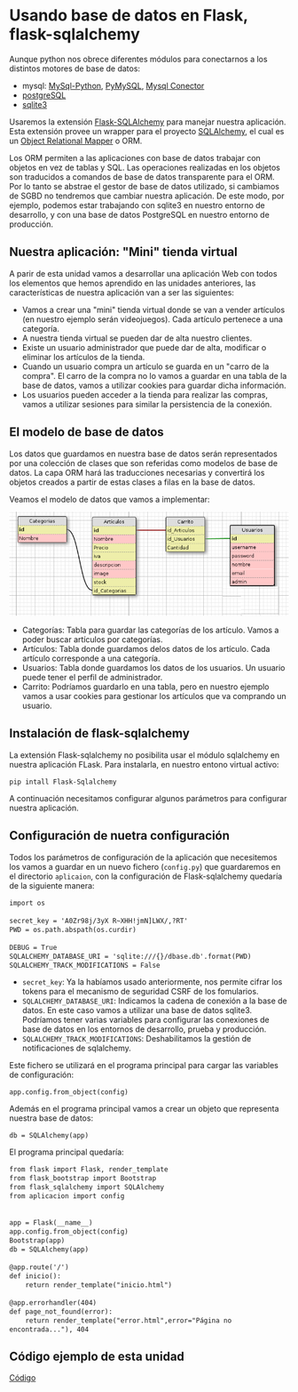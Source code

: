 # Usando base de datos en Flask, flask-sqlalchemy

Aunque python nos obrece diferentes módulos para conectarnos a los distintos motores de base de datos:

* mysql: [MySql-Python](https://pypi.python.org/pypi/MySQL-python), [PyMySQL](https://pypi.python.org/pypi/PyMySQL), [Mysql Conector](https://dev.mysql.com/downloads/connector/python/)
* [postgreSQL](https://wiki.postgresql.org/wiki/Python)
* [sqlite3](https://docs.python.org/2/library/sqlite3.html)

Usaremos la extensión [Flask-SQLAlchemy](http://flask-sqlalchemy.pocoo.org/2.1/) para manejar nuestra aplicación. Esta extensión provee un wrapper para el proyecto [SQLAlchemy](https://www.sqlalchemy.org/), el cual es un [Object Relational Mapper](https://es.wikipedia.org/wiki/Mapeo_objeto-relacional) o ORM.

Los ORM permiten a las aplicaciones con base de datos trabajar con objetos en vez de tablas y SQL. Las operaciones realizadas en los objetos son traducidos a comandos de base de datos transparente para el ORM. Por lo tanto se abstrae el gestor de base de datos utilizado, si cambiamos de SGBD no tendremos que cambiar nuestra aplicación. De este modo, por ejemplo, podemos estar trabajando con sqlite3 en nuestro entorno de desarrollo, y con una base de datos PostgreSQL en nuestro entorno de producción.

## Nuestra aplicación: "Mini" tienda virtual

A parir de esta unidad vamos a desarrollar una aplicación Web con todos los elementos que hemos aprendido en las unidades anteriores, las características de nuestra aplicación van a ser las siguientes:

* Vamos a crear una "mini" tienda virtual donde se van a vender artículos (en nuestro 
ejemplo serán videojuegos). Cada artículo pertenece a una categoría.
* A nuestra tienda virtual se pueden dar de alta nuestro clientes.
* Existe un usuario administrador que puede dar de alta, modificar o eliminar los artículos de la tienda.
* Cuando un usuario compra un artículo se guarda en un "carro de la compra". El carro de la compra no lo vamos a guardar en una tabla de la base de datos, vamos a utilizar cookies para guardar dicha información.
* Los usuarios pueden acceder a la tienda para realizar las compras, vamos a utilizar sesiones para similar la persistencia de la conexión.

## El modelo de base de datos

Los datos que guardamos en nuestra base de datos serán representados por una colección de clases que son referidas como modelos de base de datos. La capa ORM hará las traducciones necesarias y convertirá los objetos creados a partir de estas clases  a filas en la base de datos.

Veamos el modelo de datos que vamos a implementar:

![modelo](img/modelo.png)

* Categorías: Tabla para guardar las categorías de los artículo. Vamos a poder buscar artículos por categorías.
* Artículos: Tabla donde guardamos delos datos de los artículo. Cada artículo corresponde a una categoría.
* Usuarios: Tabla donde guardamos los datos de los usuarios. Un usuario puede tener el perfil de administrador.
* Carrito: Podríamos guardarlo en una tabla, pero en nuestro ejemplo vamos a usar cookies para gestionar los artículos que va comprando un usuario.

## Instalación de flask-sqlalchemy

La extensión Flask-sqlalchemy no posibilita usar el módulo sqlalchemy en nuestra aplicación FLask. Para instalarla, en nuestro entono virtual activo:

	pip intall Flask-Sqlalchemy

A continuación necesitamos configurar algunos parámetros para configurar nuestra aplicación.

## Configuración de nuetra configuración

Todos los parámetros de configuración de la aplicación que necesitemos los vamos a guardar en un nuevo fichero (`config.py`) que guardaremos en el directorio `aplicaion`, con la configuración de Flask-sqlalchemy quedaría de la siguiente manera:


	import os	

	secret_key = 'A0Zr98j/3yX R~XHH!jmN]LWX/,?RT'
	PWD = os.path.abspath(os.curdir)	

	DEBUG = True
	SQLALCHEMY_DATABASE_URI = 'sqlite:///{}/dbase.db'.format(PWD)
	SQLALCHEMY_TRACK_MODIFICATIONS = False

* `secret_key`: Ya la habíamos usado anteriormente, nos permite cifrar los tokens para el mecanismo de seguridad CSRF de los fomularios.
* `SQLALCHEMY_DATABASE_URI`: Indicamos la cadena de conexión a la base de datos. En este caso vamos a utilizar una base de datos sqlite3. Podríamos tener varias variables para configurar las conexiones de base de datos en los entornos de desarrollo, prueba y producción.
* `SQLALCHEMY_TRACK_MODIFICATIONS`: Deshabilitamos la gestión de notificaciones de sqlalchemy.

Este fichero se utilizará en el programa principal para cargar las variables de configuración:

	app.config.from_object(config)

Además en el programa principal vamos a crear un objeto que representa nuestra base de datos:

	db = SQLAlchemy(app)

El programa principal quedaría:

	from flask import Flask, render_template
	from flask_bootstrap import Bootstrap
	from flask_sqlalchemy import SQLAlchemy
	from aplicacion import config	
	

	app = Flask(__name__)
	app.config.from_object(config)
	Bootstrap(app)	
	db = SQLAlchemy(app)	

	@app.route('/')
	def inicio():
		return render_template("inicio.html")	

	@app.errorhandler(404)
	def page_not_found(error):
		return render_template("error.html",error="Página no encontrada..."), 404

## Código ejemplo de esta unidad

[Código](../../ejemplos/u21)
